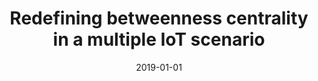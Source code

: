 ---
title: 'Redefining betweenness centrality in a multiple IoT scenario'
collection: publications
permalink: /publication/2019-CEUR Workshop Proceedings-Redefining-betweenness.md
excerpt: 'F. Cauteruccio, G. Terracina, D. Ursino, L. Virgili'
date: 2019-01-01
venue: 'CEUR Workshop Proceedings'
location: 'DEMACS, University of Calabria, Cosenza, Italy, DII, Polytechnic University of Marche, Ancona, Italy'
---